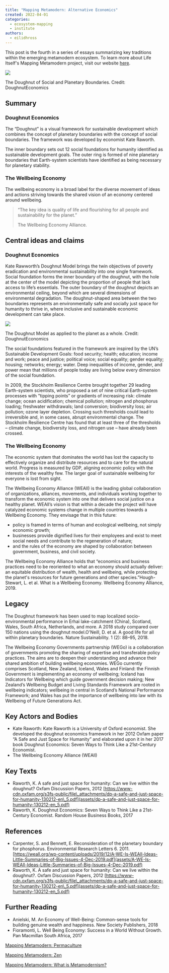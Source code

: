 ```yaml
---
title: "Mapping Metamodern: Alternative Economics"
created: 2022-04-01
categories: 
  - ecosystem-mapping
  - institute
authors: 
  - eilidhross
---
```


This post is the fourth in a series of essays summarizing key traditions within the emerging metamodern ecosystem. To learn more about Life Itself's Mapping Metamodern project, visit our website [here](https://ecosystem.lifeitself.org/).

![](/assets/images/Doughnut_economics_shwyyy.jpg)

The Doughnut of Social and Planetary Boundaries. Credit: DoughnutEconomics

## Summary

### Doughnut Economics

The “Doughnut” is a visual framework for sustainable development which combines the concept of planetary boundaries with the concept of social boundaries. The framework was developed by economist Kate Raworth.

The inner boundary sets out 12 social foundations for humanity identified as sustainable development goals. The outer ring is formed of nine planetary boundaries that Earth-system scientists have identified as being necessary for planetary stability.

### The Wellbeing Economy

The wellbeing economy is a broad label for the diverse movement of ideas and actions striving towards the shared vision of an economy centered around wellbeing.

> “The key idea is quality of life and flourishing for all people and sustainability for the planet.”
> 
> The Wellbeing Economy Alliance.

## Central ideas and claims

### Doughnut Economics

Kate Rawworth’s Doughnut Model brings the twin objectives of poverty eradication and environmental sustainability into one single framework. Social foundation forms the inner boundary of the doughnut, with the hole at the center of the model depicting the proportion of people that lack access to life’s essentials. The outer boundary of the doughnut depicts an environmental ceiling, beyond which are several dimensions of environmental degradation. The doughnut-shaped area between the two boundaries represents an environmentally safe and socially just space for humanity to thrive in, where inclusive and sustainable economic development can take place.

![](/assets/images/doughnut_xgqrmo.jpg)

The Doughnut Model as applied to the planet as a whole. Credit: DoughnutEconomics

The social foundations featured in the framework are inspired by the UN’s Sustainable Development Goals: food security; health; education; income and work; peace and justice; political voice; social equality; gender equality; housing; networks; energy; water. Deep inequalities of income, gender, and power mean that millions of people today are living below every dimension of the social foundation.

In 2009, the Stockholm Resilience Centre brought together 29 leading Earth-system scientists, who proposed a set of nine critical Earth-system processes with “tipping points” or gradients of increasing risk: climate change; ocean acidification; chemical pollution; nitrogen and phosphorus loading; freshwater withdrawals; land conversion; biodiversity loss; air pollution; ozone layer depletion. Crossing such thresholds could lead to irreversible and, in some cases, abrupt environmental change. The Stockholm Resilience Centre has found that at least three of the thresholds – climate change, biodiversity loss, and nitrogen use – have already been crossed.

### The Wellbeing Economy

The economic system that dominates the world has lost the capacity to effectively organize and distribute resources and to care for the natural world. Progress is measured by GDP, aligning economic policy with the interests of the wealthy few. The larger goal of sustainable wellbeing for everyone is lost from sight.

The Wellbeing Economy Alliance (WEAll) is the leading global collaboration of organizations, alliances, movements, and individuals working together to transform the economic system into one that delivers social justice on a healthy planet. WEAll’s vision is that within a decade the project will have catalyzed economic systems change in multiple countries towards a Wellbeing Economy. They envisage that in this future:

- policy is framed in terms of human and ecological wellbeing, not simply economic growth;
- businesses provide dignified lives for their employees and exist to meet social needs and contribute to the regeneration of nature;
- and the rules of the economy are shaped by collaboration between government, business, and civil society.

The Wellbeing Economy Alliance holds that “economics and business practices need to be reoriented to what an economy should actually deliver: an equitable distribution of wealth, health and wellbeing, while protecting the planet's resources for future generations and other species.”Hough-Stewart, L. et al. What is a Wellbeing Economy. Wellbeing Economy Alliance, 2019.

## Legacy

The Doughnut framework has been used to map localized socio-environmental performance in Erhai lake-catchment (China), Scotland, Wales, South Africa, Netherlands, and more. A 2018 study compared over 150 nations using the doughnut model.O'Neill, D. et al. A good life for all within planetary boundaries. Nature Sustainability. 1 (2): 88–95, 2018.

The Wellbeing Economy Governments partnership (WEGo) is a collaboration of governments promoting the sharing of expertise and transferable policy practices. The aims are to deepen their understanding and advance their shared ambition of building wellbeing economies. WEGo currently comprises Scotland, New Zealand, Iceland, Wales and Finland: the Finnish Government is implementing an economy of wellbeing; Iceland has Indicators for Wellbeing which guide government decision making; New Zealand’s Wellbeing Budget and Living Standards Framework are rooted in wellbeing indicators; wellbeing in central in Scotland’s National Performance Framework; and Wales has put the importance of wellbeing into law with its Wellbeing of Future Generations Act.

## Key Actors and Bodies

- Kate Raworth: Kate Raworth is a University of Oxford economist. She developed the doughnut economics framework in her 2012 Oxfam paper “A Safe and Just Space for Humanity” and elaborated upon it in her 2017 book Doughnut Economics: Seven Ways to Think Like a 21st-Century Economist.
- The Wellbeing Economy Alliance (WEAll)

## Key Texts

- Raworth, K. A safe and just space for humanity: Can we live within the doughnut? Oxfam Discussion Papers, 2012 [https://www-cdn.oxfam.org/s3fs-public/file\_attachments/dp-a-safe-and-just-space-for-humanity-130212-en\_5.pdf](assets/dp-a-safe-and-just-space-for-humanity-130212-en_5.pdf)
- Raworth, K. Doughnut Economics: Seven Ways to Think Like a 21st-Century Economist. Random House Business Books, 2017

## References

- Carpenter, S. and Bennett, E. Reconsideration of the planetary boundary for phosphorus. Environmental Research Letters 6. 2011. [https://weall.org/wp-content/uploads/2019/12/A-WE-Is-WEAll-Ideas-Little-Summaries-of-Big-Issues-4-Dec-2019.pdf](assets/A-WE-Is-WEAll-Ideas-Little-Summaries-of-Big-Issues-4-Dec-2019.pdf)
- Raworth, K. A safe and just space for humanity: Can we live within the doughnut?. Oxfam Discussion Papers, 2012 [https://www-cdn.oxfam.org/s3fs-public/file\_attachments/dp-a-safe-and-just-space-for-humanity-130212-en\_5.pdf](assets/dp-a-safe-and-just-space-for-humanity-130212-en_5.pdf)

## Further Reading

- Anielski, M. An Economy of Well-Being: Common-sense tools for building genuine wealth and happiness. New Society Publishers, 2018
- Fioramonti, L. Well Being Economy: Success in a World Without Growth. Pan Macmillan South Africa, 2017

[Mapping Metamodern: Permaculture](https://lifeitself.org/2022/03/25/mapping-metamodern-permaculture/)

[Mapping Metamodern: Zen](https://lifeitself.org/2022/03/18/mapping-metamodern-zen/)

[Mapping Metamodern: What is Metamodernism?](https://lifeitself.org/2022/03/11/mapping-metamodern-what-is-metamodernism/)
